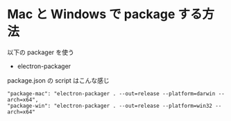 # Mac と Windows で package する方法

以下の packager を使う

* electron-packager

package.json の script はこんな感じ

    "package-mac": "electron-packager . --out=release --platform=darwin --arch=x64",
    "package-win": "electron-packager . --out=release --platform=win32 --arch=x64"
    


